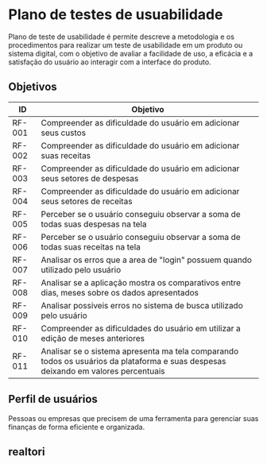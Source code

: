# Plano de testes de usuabilidade

  Plano de teste de usabilidade é permite descreve a metodologia e os procedimentos para realizar um teste de usabilidade em um produto ou sistema digital, com o objetivo de avaliar a facilidade de uso, a eficácia e a satisfação do usuário ao interagir com a interface do produto.

## Objetivos

|ID    | Objetivo | 
|------|-----------------------------------------|
|RF-001| Compreender as dificuldade do usuário em adicionar seus custos |
|RF-002| Compreender as dificuldade do usuário em adicionar suas receitas |
|RF-003| Compreender as dificuldade do usuário em adicionar seus setores de despesas|
|RF-004| Compreender as dificuldade do usuário em adicionar seus setores de receitas|
|RF-005| Perceber se o usuário conseguiu observar a soma de todas suas despesas na tela |
|RF-006| Perceber se o usuário conseguiu observar a soma de todas suas receitas na tela|
|RF-007| Analisar os erros que a area de "login" possuem quando utilizado pelo usuário|
|RF-008| Analisar se a aplicação mostra os comparativos entre dias, meses sobre os dados apresentados|
|RF-009| Analisar possiveis erros no sistema de busca utilizado pelo usuário|
|RF-010| Compreender as dificuldades do usuário em utilizar a edição de meses anteriores|
|RF-011| Analisar se o sistema apresenta ma tela comparando todos os usuários da plataforma e suas despesas deixando em valores percentuais|

## Perfil de usuários

  Pessoas ou empresas que precisem de uma ferramenta para gerenciar suas finanças de forma eficiente e organizada.

## realtori


